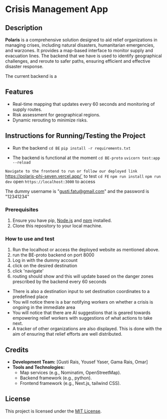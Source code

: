# Crisis Management App

## Description
**Polaris** is a comprehensive solution designed to aid relief organizations in managing crises, including natural disasters, humanitarian emergencies, and warzones. It provides a map-based interface to monitor supply and evacuation lines. The backend that we have is used to identify geographical challenges, and reroute to safer paths, ensuring efficient and effective disaster response.

The current backend is a 

## Features
- Real-time mapping that updates every 60 seconds and monitoring of supply routes.
- Risk assessment for geographical regions.
- Dynamic rerouting to minimize risks.

## Instructions for Running/Testing the Project

- Run the backend
`cd BE`
`pip install -r requirements.txt`

- The backend is functional at the moment
`cd BE-proto`
`uvicorn test:app --reload`

`Navigate to the frontend to run or follow our deployed link `https://polaris-phi-seven.vercel.app/` to test
`cd FE`
`npm run install`
`npm run dev`
open `https://localhost:3000` to access

The dummy username is "gusti.fatu@gmail.com" and the password is "12341234"


### Prerequisites
1. Ensure you have pip, [Node.js](https://nodejs.org/) and [npm](https://www.npmjs.com/) installed.
2. Clone this repository to your local machine.

### How to use and test

1. Run the localhost or access the deployed website as mentioned above.
2. run the BE-proto backend on port 8000
3. Log in with the dummy account
3. click on the desired destination
4. click 'navigate'
5. routing should show and this will update based on the danger zones prescribed by the backend every 60 seconds

- There is also a destination input to set destination coordinates to a predefined place
- You will notice there is a bar notifying workers on whether a crisis is ongoing in the immediate area
- You will notice that there are AI suggestions that is geared towards empowering relief workers with suggestions of what actions to take next.
- A tracker of other organizations are also displayed. This is done with the aim of ensuring that relief efforts are well distributed.

## Credits
- **Development Team:** [Gusti Rais, Yousef Yaser, Gama Rais, Omar]
- **Tools and Technologies:**
  - Map services (e.g., Nominatim, OpenStreetMap).
  - Backend framework (e.g., python).
  - Frontend framework (e.g., Next.js, tailwind CSS).

## License
This project is licensed under the [MIT License](LICENSE).